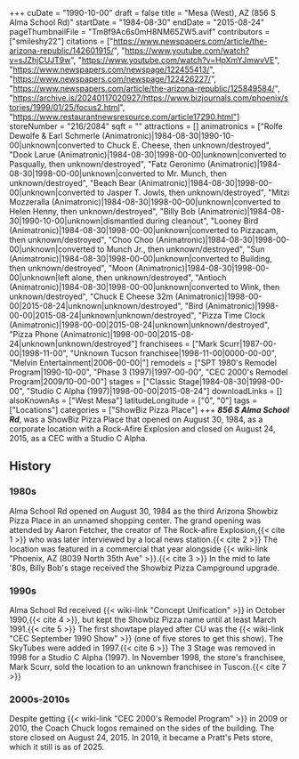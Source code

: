 +++
cuDate = "1990-10-00"
draft = false
title = "Mesa (West), AZ (856 S Alma School Rd)"
startDate = "1984-08-30"
endDate = "2015-08-24"
pageThumbnailFile = "Tm8f9Ac6s0mH8NM65ZW5.avif"
contributors = ["smileshy22"]
citations = ["https://www.newspapers.com/article/the-arizona-republic/142601915/", "https://www.youtube.com/watch?v=sJZhjCUJT9w", "https://www.youtube.com/watch?v=HpXmYJmwvVE", "https://www.newspapers.com/newspage/122455413/", "https://www.newspapers.com/newspage/122426227/", "https://www.newspapers.com/article/the-arizona-republic/125849584/", "https://archive.is/20240117020927/https://www.bizjournals.com/phoenix/stories/1999/01/25/focus2.html", "https://www.restaurantnewsresource.com/article17290.html"]
storeNumber = "216/2084"
sqft = ""
attractions = []
animatronics = ["Rolfe Dewolfe & Earl Schmerle (Animatronic)|1984-08-30|1990-10-00|unknown|converted to Chuck E. Cheese, then unknown/destroyed", "Dook Larue (Animatronic)|1984-08-30|1998-00-00|unknown|converted to Pasqually, then unknown/destroyed", "Fatz Geronimo (Animatronic)|1984-08-30|1998-00-00|unknown|converted to Mr. Munch, then unknown/destroyed", "Beach Bear (Animatronic)|1984-08-30|1998-00-00|unknown|converted to Jasper T. Jowls, then unknown/destroyed", "Mitzi Mozzeralla (Animatronic)|1984-08-30|1998-00-00|unknown|converted to Helen Henny, then unknown/destroyed", "Billy Bob (Animatronic)|1984-08-30|1990-10-00|unknown|dismantled during cleanout", "Looney Bird (Animatronic)|1984-08-30|1998-00-00|unknown|converted to Pizzacam, then unknown/destroyed", "Choo Choo (Animatronic)|1984-08-30|1998-00-00|unknown|converted to Munch Jr., then unknown/destroyed", "Sun (Animatronic)|1984-08-30|1998-00-00|unknown|converted to Building, then unknown/destroyed", "Moon (Animatronic)|1984-08-30|1998-00-00|unknown|left alone, then unknown/destroyed", "Antioch (Animatronic)|1984-08-30|1998-00-00|unknown|converted to Wink, then unknown/destroyed", "Chuck E Cheese 32m (Animatronic)|1998-00-00|2015-08-24|unknown|unknown/destroyed", "Bird (Animatronic)|1998-00-00|2015-08-24|unknown|unknown/destroyed", "Pizza Time Clock (Animatronic)|1998-00-00|2015-08-24|unknown|unknown/destroyed", "Pizza Phone (Animatronic)|1998-00-00|2015-08-24|unknown|unknown/destroyed"]
franchisees = ["Mark Scurr|1987-00-00|1998-11-00", "Unknown Tucson franchisee|1998-11-00|0000-00-00", "Melvin Entertainment|2006-00-00|"]
remodels = ["SPT 1980's Remodel Program|1990-10-00", "Phase 3 (1997)|1997-00-00", "CEC 2000's Remodel Program|2009/10-00-00"]
stages = ["Classic Stage|1984-08-30|1998-00-00", "Studio C Alpha (1997)|1998-00-00|2015-08-24"]
downloadLinks = []
alsoKnownAs = ["West Mesa"]
latitudeLongitude = ["0", "0"]
tags = ["Locations"]
categories = ["ShowBiz Pizza Place"]
+++
***856 S Alma School Rd***, was a ShowBiz Pizza Place that opened on August 30, 1984, as a corporate location with a Rock-Afire Explosion and closed on August 24, 2015, as a CEC with a Studio C Alpha. 

## History

### 1980s

Alma School Rd opened on August 30, 1984 as the third Arizona Showbiz Pizza Place in an unnamed shopping center. The grand opening was attended by Aaron Fetcher, the creator of The Rock-afire Explosion,{{< cite 1 >}} who was later interviewed by a local news station.{{< cite 2 >}} The location was featured in a commercial that year alongside {{< wiki-link "Phoenix, AZ (8039 North 35th Ave" >}}.{{< cite 3 >}} In the mid to late '80s, Billy Bob's stage received the Showbiz Pizza Campground upgrade.

### 1990s

Alma School Rd received {{< wiki-link "Concept Unification" >}} in October 1990,{{< cite 4 >}}, but kept the Showbiz Pizza name until at least March 1991.{{< cite 5 >}} The first showtape played after CU was the {{< wiki-link "CEC September 1990 Show" >}} (one of five stores to get this show). The SkyTubes were added in 1997.{{< cite 6 >}} The 3 Stage was removed in 1998 for a Studio C Alpha (1997). In November 1998, the store's franchisee, Mark Scurr, sold the location to an unknown franchisee in Tuscon.{{< cite 7 >}}

### 2000s-2010s

Despite getting {{< wiki-link "CEC 2000's Remodel Program" >}} in 2009 or 2010, the Coach Chuck logos remained on the sides of the building. The store closed on August 24, 2015. In 2019, it became a Pratt's Pets store, which it still is as of 2025.
